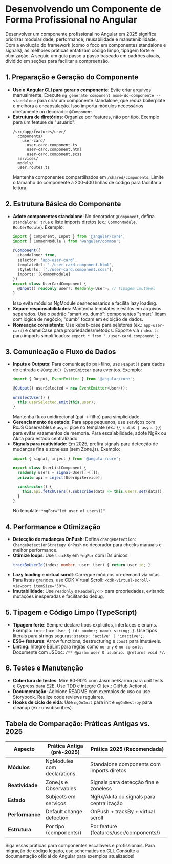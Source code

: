 # Desenvolvendo um Componente de Forma Profissional no Angular

Desenvolver um componente profissional no Angular em 2025 significa priorizar modularidade, performance, reusabilidade e manutenibilidade. Com a evolução do framework (como o foco em componentes standalone e signals), as melhores práticas enfatizam código limpo, tipagem forte e otimização. A seguir, um guia passo a passo baseado em padrões atuais, dividido em seções para facilitar a compreensão.

## 1. Preparação e Geração do Componente

- **Use o Angular CLI para gerar o componente**: Evite criar arquivos manualmente. Execute `ng generate component nome-do-componente --standalone` para criar um componente standalone, que reduz boilerplate e melhora a encapsulação. Isso importa módulos necessários diretamente no decorador `@Component`.
- **Estrutura de diretórios**: Organize por features, não por tipo. Exemplo para um feature de "usuário":
  ```
  /src/app/features/user/
    components/
      user-card/
        user-card.component.ts
        user-card.component.html
        user-card.component.scss
    services/
    models/
    user.routes.ts
  ```
  Mantenha componentes compartilhados em `/shared/components`. Limite o tamanho do componente a 200-400 linhas de código para facilitar a leitura.

## 2. Estrutura Básica do Componente

- **Adote componentes standalone**: No decorador `@Component`, defina `standalone: true` e liste imports diretos (ex.: `CommonModule`, `RouterModule`). Exemplo:
  ```typescript
  import { Component, Input } from '@angular/core';
  import { CommonModule } from '@angular/common';

  @Component({
    standalone: true,
    selector: 'app-user-card',
    templateUrl: './user-card.component.html',
    styleUrls: ['./user-card.component.scss'],
    imports: [CommonModule]
  })
  export class UserCardComponent {
    @Input() readonly user!: Readonly<User>; // Tipagem imutável
  }
  ```
  Isso evita módulos NgModule desnecessários e facilita lazy loading.
- **Separe responsabilidades**: Mantenha templates e estilos em arquivos separados. Use o padrão "smart vs. dumb": componentes "smart" lidam com lógica de negócio; "dumb" focam em exibição de dados.
- **Nomeação consistente**: Use kebab-case para seletores (ex.: `app-user-card`) e camelCase para propriedades/métodos. Exporte via `index.ts` para imports simplificados: `export * from './user-card.component';`.

## 3. Comunicação e Fluxo de Dados

- **Inputs e Outputs**: Para comunicação pai-filho, use `@Input()` para dados de entrada e `@Output() EventEmitter` para eventos. Exemplo:
  ```typescript
  import { Output, EventEmitter } from '@angular/core';

  @Output() userSelected = new EventEmitter<User>();

  onSelectUser() {
    this.userSelected.emit(this.user);
  }
  ```
  Mantenha fluxo unidirecional (pai → filho) para simplicidade.
- **Gerenciamento de estado**: Para apps pequenos, use serviços com RxJS Observables e `async` pipe no template (ex.: `{{ data$ | async }}`) para evitar vazamentos de memória. Para escalabilidade, adote NgRx ou Akita para estado centralizado.
- **Signals para reatividade**: Em 2025, prefira signals para detecção de mudanças fina e zoneless (sem Zone.js). Exemplo:
  ```typescript
  import { signal, inject } from '@angular/core';

  export class UserListComponent {
    readonly users = signal<User[]>([]);
    private api = inject(UserApiService);

    constructor() {
      this.api.fetchUsers().subscribe(data => this.users.set(data));
    }
  }
  ```
  No template: `*ngFor="let user of users()"`.

## 4. Performance e Otimização

- **Detecção de mudanças OnPush**: Defina `changeDetection: ChangeDetectionStrategy.OnPush` no decorador para checks manuais e melhor performance.
- **Otimize loops**: Use `trackBy` em `*ngFor` com IDs únicos: 
  ```typescript
  trackByUserId(index: number, user: User) { return user.id; }
  ```
- **Lazy loading e virtual scroll**: Carregue módulos on-demand via rotas. Para listas grandes, use CDK Virtual Scroll: `<cdk-virtual-scroll-viewport itemSize="50">`.
- **Imutabilidade**: Use `readonly` e `Readonly<T>` para propriedades, evitando mutações inesperadas e facilitando debug.

## 5. Tipagem e Código Limpo (TypeScript)

- **Tipagem forte**: Sempre declare tipos explícitos, interfaces e enums. Exemplo: `interface User { id: number; name: string; }`. Use tipos literais para strings seguras: `status: 'active' | 'inactive';`.
- **ES6+ features**: Arrow functions, destructuring e `const` para imutáveis.
- **Linting**: Integre ESLint para regras como `no-any` e `no-console`. Documente com JSDoc: `/** @param user O usuário. @returns void */`.

## 6. Testes e Manutenção

- **Cobertura de testes**: Mire 80-90% com Jasmine/Karma para unit tests e Cypress para E2E. Use TDD e integre CI (ex.: GitHub Actions).
- **Documentação**: Adicione README com exemplos de uso ou use Storybook. Realize code reviews regulares.
- **Hooks de ciclo de vida**: Use `ngOnInit` para init e `ngOnDestroy` para cleanup (ex.: unsubscribes).

## Tabela de Comparação: Práticas Antigas vs. 2025

| Aspecto              | Prática Antiga (pré-2025)                  | Prática 2025 (Recomendada)                  |
|----------------------|--------------------------------------------|---------------------------------------------|
| **Módulos**         | NgModules com declarations                 | Standalone components com imports diretos   |
| **Reatividade**     | Zone.js e Observables                      | Signals para detecção fina e zoneless       |
| **Estado**          | Subjects em serviços                       | NgRx/Akita ou signals para centralização    |
| **Performance**     | Default change detection                   | OnPush + trackBy + virtual scroll           |
| **Estrutura**       | Por tipo (components/)                     | Por feature (features/user/components/)     |

Siga essas práticas para componentes escaláveis e profissionais. Para migração de código legado, use schematics do CLI. Consulte a documentação oficial do Angular para exemplos atualizados!